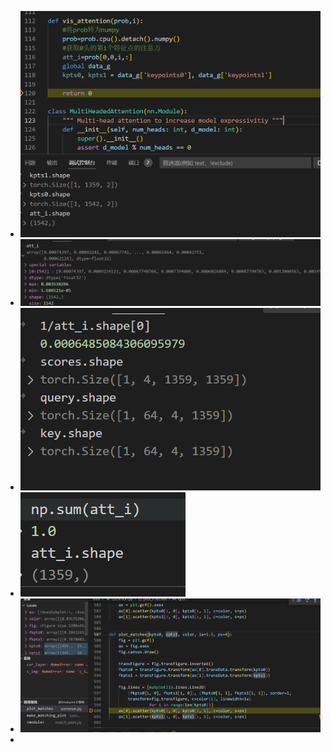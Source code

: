- ![](attachments/Pasted%20image%2020230111001940.png)
- ![](attachments/Pasted%20image%2020230111131352.png)
- ![](attachments/Pasted%20image%2020230111131937.png)
- ![](attachments/Pasted%20image%2020230111132300.png)
- ![](attachments/Pasted%20image%2020230111144157.png)
- 